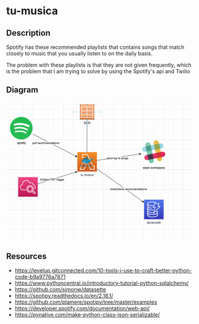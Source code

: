 # tu-musica

## Description

Spotify has these recommended playlists that contains songs that match closely to music
that you usually listen to on the daily basis.

The problem with these playlists is that they are not given frequently, which is the
problem that I am trying to solve by using the Spotify's api and Twilio

## Diagram

![achitecture diagram](./diagrams/top_nsong_recs.png)

## Resources

- https://levelup.gitconnected.com/10-tools-i-use-to-craft-better-python-code-b9a9776a7871
- https://www.pythoncentral.io/introductory-tutorial-python-sqlalchemy/
- https://github.com/simonw/datasette
- https://spotipy.readthedocs.io/en/2.16.1/
- https://github.com/plamere/spotipy/tree/master/examples
- https://developer.spotify.com/documentation/web-api/
- https://pynative.com/make-python-class-json-serializable/ 
